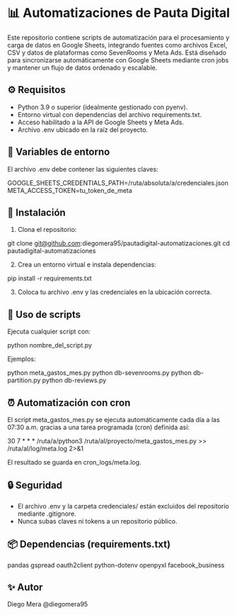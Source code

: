 
# 📊 Automatizaciones de Pauta Digital

Este repositorio contiene scripts de automatización para el procesamiento y carga de datos en Google Sheets, integrando fuentes como archivos Excel, CSV y datos de plataformas como SevenRooms y Meta Ads. Está diseñado para sincronizarse automáticamente con Google Sheets mediante cron jobs y mantener un flujo de datos ordenado y escalable.

## ⚙️ Requisitos

- Python 3.9 o superior (idealmente gestionado con pyenv).
- Entorno virtual con dependencias del archivo requirements.txt.
- Acceso habilitado a la API de Google Sheets y Meta Ads.
- Archivo .env ubicado en la raíz del proyecto.

## 🧪 Variables de entorno

El archivo .env debe contener las siguientes claves:

GOOGLE_SHEETS_CREDENTIALS_PATH=/ruta/absoluta/a/credenciales.json
META_ACCESS_TOKEN=tu_token_de_meta

## 🚀 Instalación

1. Clona el repositorio:

git clone git@github.com:diegomera95/pautadigital-automatizaciones.git
cd pautadigital-automatizaciones

2. Crea un entorno virtual e instala dependencias:

pip install -r requirements.txt

3. Coloca tu archivo .env y las credenciales en la ubicación correcta.

## 🧩 Uso de scripts

Ejecuta cualquier script con:

python nombre_del_script.py

Ejemplos:

python meta_gastos_mes.py
python db-sevenrooms.py
python db-partition.py
python db-reviews.py

## ⏰ Automatización con cron

El script meta_gastos_mes.py se ejecuta automáticamente cada día a las 07:30 a.m. gracias a una tarea programada (cron) definida así:

30 7 * * * /ruta/a/python3 /ruta/al/proyecto/meta_gastos_mes.py >> /ruta/al/log/meta.log 2>&1

El resultado se guarda en cron_logs/meta.log.

## 🔒 Seguridad

- El archivo .env y la carpeta credenciales/ están excluidos del repositorio mediante .gitignore.
- Nunca subas claves ni tokens a un repositorio público.

## 📦 Dependencias (requirements.txt)

pandas
gspread
oauth2client
python-dotenv
openpyxl
facebook_business

## ✨ Autor

Diego Mera
@diegomera95
